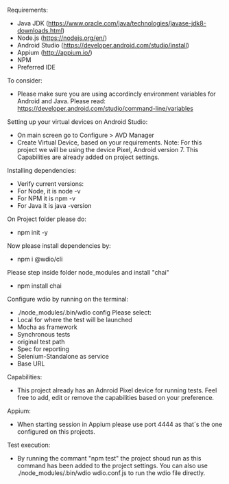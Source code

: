 Requirements:

- Java JDK (https://www.oracle.com/java/technologies/javase-jdk8-downloads.html)
- Node.js (https://nodejs.org/en/)
- Android Studio (https://developer.android.com/studio/install)
- Appium (http://appium.io/)
- NPM 
- Preferred IDE

To consider:

- Please make sure you are using accordincly environment variables for Android and Java. Please read: https://developer.android.com/studio/command-line/variables

Setting up your virtual devices on Android Studio:

- On main screen go to Configure > AVD Manager
- Create Virtual Device, based on your requirements.
Note: For this project we will be using the device Pixel, Android version 7. This Capabilities are already added on project settings. 

Installing dependencies:

+ Verify current versions:
+ For Node, it is node -v
+ For NPM it is npm -v
+ For Java it is java -version

On Project folder please do:
+ npm init -y 

Now please install dependencies by:
+ npm i @wdio/cli

Please step inside folder node_modules and install "chai"
+ npm install chai

Configure wdio by running on the terminal:
+ ./node_modules/.bin/wdio config
Please select:
+ Local for where the test will be launched
+ Mocha as framework
+ Synchronous tests
+ original test path
+ Spec for reporting 
+ Selenium-Standalone as service
+ Base URL

Capabilities:
- This project already has an Adnroid Pixel device for running tests. Feel free to add, edit or remove the capabilities based on your preference. 

Appium:
- When starting session in Appium please use port 4444 as that´s the one configured on this projects. 

Test execution:
- By running the commant "npm test" the project shoud run as this command has been added to the project settings. You can also use ./node_modules/.bin/wdio wdio.conf.js to run the wdio file directly. 


